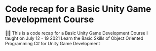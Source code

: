 # Code recap for a Basic Unity Game Development Course

:woman_teacher: This is a code recap for a Basic Unity Game Development Course I taught on July 12 - 19 2021
Learn the Basic Skills of Object Oriented Programming C# for Unity Game Development

